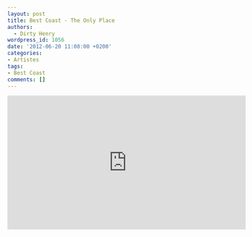 ```yaml
---
layout: post
title: Best Coast - The Only Place
authors:
  - Dirty Henry
wordpress_id: 1056
date: '2012-06-20 11:08:00 +0200'
categories:
- Artistes
tags:
- Best Coast
comments: []
---
```

<iframe width="540" height="304" src="http://www.youtube.com/embed/AJW00gx4wvE" frameborder="0" allowfullscreen></iframe>
